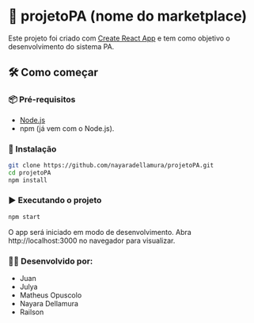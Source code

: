 # 🚀 projetoPA (nome do marketplace)

Este projeto foi criado com [Create React App](https://github.com/facebook/create-react-app) e tem como objetivo o desenvolvimento do sistema PA.


## 🛠️ Como começar

### 📦 Pré-requisitos

- [Node.js](https://nodejs.org)
- npm (já vem com o Node.js).
  
### 🔧 Instalação

```bash
git clone https://github.com/nayaradellamura/projetoPA.git
cd projetoPA
npm install
```

### ▶️ Executando o projeto
```bash
npm start
```
O app será iniciado em modo de desenvolvimento.
Abra http://localhost:3000 no navegador para visualizar.


### 🧑‍💻 Desenvolvido por:
- Juan
- Julya
- Matheus Opuscolo 
- Nayara Dellamura
- Railson



